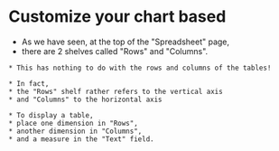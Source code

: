 # Customize your chart based 

- As we have seen, at the top of the "Spreadsheet" page, 
- there are 2 shelves called "Rows" and "Columns".

```
* This has nothing to do with the rows and columns of the tables!

* In fact, 
* the "Rows" shelf rather refers to the vertical axis 
* and "Columns" to the horizontal axis

* To display a table, 
* place one dimension in "Rows", 
* another dimension in "Columns", 
* and a measure in the "Text" field.
```